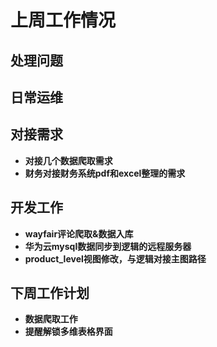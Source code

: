 # 上周工作情况
## **处理问题**
## **日常运维**

## **对接需求**
- **对接几个数据爬取需求**
- **财务对接财务系统pdf和excel整理的需求**

## **开发工作**
- **wayfair评论爬取&数据入库**
- **华为云mysql数据同步到逻辑的远程服务器**
- **product_level视图修改，与逻辑对接主图路径**

## **下周工作计划**

- **数据爬取工作**
- **提醒解锁多维表格界面**
